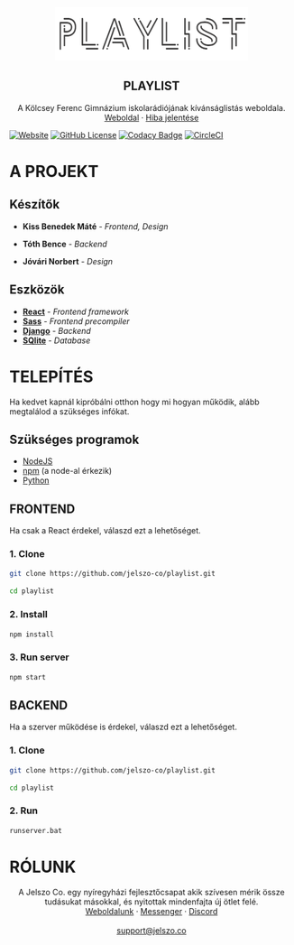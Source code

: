 

<p align="center">
<img alt="Logo" src="/public/playlist.png" />
  <h2 align="center">PLAYLIST</h2>

  <p align="center">
    A Kölcsey Ferenc Gimnázium iskolarádiójának kívánságlistás weboldala.
    <br />
    <a href="https://playlist.jelszo.co">Weboldal</a>
    ·
    <a href="https://github.com/jelszo-co/playlist/issues">Hiba jelentése</a>
  </p>
</p>


[![Website][website-shield]][website-url]
[![GitHub License][license-shield]][license-url]
[![Codacy Badge][codacy-shield]][codacy-url]
[![CircleCI][circleci-shield]][circleci-url]

# A PROJEKT

## Készítők

- **Kiss Benedek Máté** - <i> Frontend, Design </i>

- **Tóth Bence** - <i> Backend </i>

- **Jóvári Norbert** - <i> Design </i>

## Eszközök

* **[React](https://reactjs.org)** - <i> Frontend framework </i> 
* **[Sass](https://sass-lang.com/)** - <i> Frontend precompiler </i>
* **[Django](https://www.djangoproject.com)** - <i> Backend </i>
* **[SQlite](https://www.sqlite.org/index.html)** - <i> Database </i>


# TELEPÍTÉS
Ha kedvet kapnál kipróbálni otthon hogy mi hogyan működik, alább megtalálod a szükséges infókat. 


## Szükséges programok
* [NodeJS](https://nodejs.org/en/download/)
* [npm](https://www.npmjs.com/) (a node-al érkezik)
* [Python](https://www.python.org/)

## FRONTEND
Ha csak a React érdekel, válaszd ezt a lehetőséget.

### 1. Clone
```sh
git clone https://github.com/jelszo-co/playlist.git
```

```sh
cd playlist
```

### 2. Install
```sh
npm install
```

### 3. Run server

```sh
npm start
```
## BACKEND
Ha a szerver működése is érdekel, válaszd ezt a lehetőséget.


### 1. Clone
```sh
git clone https://github.com/jelszo-co/playlist.git
```

```sh
cd playlist
```

### 2. Run
```sh
runserver.bat
```

# RÓLUNK
<p align="center">
A Jelszo Co. egy nyíregyházi fejlesztőcsapat akik szívesen mérik össze tudásukat másokkal, és nyitottak mindenfajta új ötlet felé.
<br />
<a href="https://jelszo.co">Weboldalunk</a>
·
<a href="https://m.me/jelszoco">Messenger</a>
·
<a href="https://discord.gg/akeTTJy">Discord</a>

<br />
<br />
<a href="mailto:support@jelszo.co">support@jelszo.co</a>
</p>

<!-- MARKDOWN LINKS & IMAGES -->
<!-- https://www.markdownguide.org/basic-syntax/#reference-style-links -->
[website-shield]: https://img.shields.io/website/https/playlist.jelszo.co?down_message=offline&label=Website&up_message=online&style=flat-square
[website-url]: https://playlist.jelszo.co

[license-shield]: https://img.shields.io/github/license/jelszo-co/playlist?style=flat-square
[license-url]: https://github.com/jelszo-co/playlist/blob/master/LICENSE

[codacy-shield]: https://img.shields.io/codacy/grade/9e9795bb33684fceab718f899fbd476c?style=flat-square
[codacy-url]: https://app.codacy.com/app/Tasztalos69/playlist?utm_source=github.com&utm_medium=referral&utm_content=Tasztalos69/playlist&utm_campaign=Badge_Grade_Settings

[circleci-shield]: https://circleci.com/gh/jelszo-co/playlist/tree/master.svg?style=svg
[circleci-url]: https://circleci.com/gh/jelszo-co/playlist/tree/master
